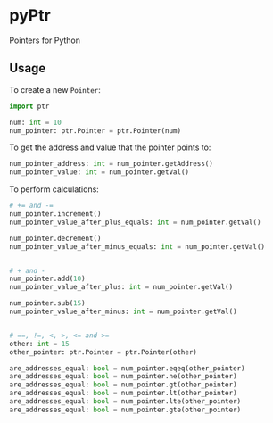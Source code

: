 # pyPtr
 Pointers for Python

## Usage
 To create a new `Pointer`:
 ```python
 import ptr

 num: int = 10
 num_pointer: ptr.Pointer = ptr.Pointer(num)
 ```

 To get the address and value that the pointer points to:
 ```python
 num_pointer_address: int = num_pointer.getAddress()
 num_pointer_value: int = num_pointer.getVal()
 ```
 
 To perform calculations:
 ```python
 # += and -=
 num_pointer.increment()
 num_pointer_value_after_plus_equals: int = num_pointer.getVal()

 num_pointer.decrement()
 num_pointer_value_after_minus_equals: int = num_pointer.getVal()


 # + and -
 num_pointer.add(10)
 num_pointer_value_after_plus: int = num_pointer.getVal()

 num_pointer.sub(15)
 num_pointer_value_after_minus: int = num_pointer.getVal()


 # ==, !=, <, >, <= and >=
 other: int = 15
 other_pointer: ptr.Pointer = ptr.Pointer(other)

 are_addresses_equal: bool = num_pointer.eqeq(other_pointer)
 are_addresses_equal: bool = num_pointer.ne(other_pointer)
 are_addresses_equal: bool = num_pointer.gt(other_pointer)
 are_addresses_equal: bool = num_pointer.lt(other_pointer)
 are_addresses_equal: bool = num_pointer.lte(other_pointer)
 are_addresses_equal: bool = num_pointer.gte(other_pointer)
 ```
